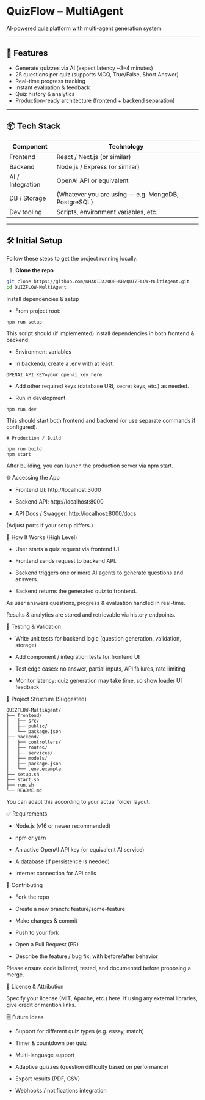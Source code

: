 # QuizFlow – MultiAgent

AI-powered quiz platform with multi-agent generation system

---

## 🚀 Features

- Generate quizzes via AI (expect latency ~3–4 minutes)  
- 25 questions per quiz (supports MCQ, True/False, Short Answer)  
- Real-time progress tracking  
- Instant evaluation & feedback  
- Quiz history & analytics  
- Production-ready architecture (frontend + backend separation)  

---

## 📦 Tech Stack

| Component | Technology |
|-----------|-------------|
| Frontend | React / Next.js (or similar) |
| Backend | Node.js / Express (or similar) |
| AI / Integration | OpenAI API or equivalent |
| DB / Storage | (Whatever you are using — e.g. MongoDB, PostgreSQL) |
| Dev tooling | Scripts, environment variables, etc. |

---

## 🛠️ Initial Setup

Follow these steps to get the project running locally.

1. **Clone the repo**

```bash
git clone https://github.com/KHADIJA2008-KB/QUIZFLOW-MultiAgent.git
cd QUIZFLOW-MultiAgent
```
Install dependencies & setup

- From project root:
```
npm run setup
```

This script should (if implemented) install dependencies in both frontend & backend.

- Environment variables

- In backend/, create a .env with at least:

```
OPENAI_API_KEY=your_openai_key_here
```

- Add other required keys (database URI, secret keys, etc.) as needed.

- Run in development
```
npm run dev
```

This should start both frontend and backend (or use separate commands if configured).
```
# Production / Build

npm run build
npm start
```

After building, you can launch the production server via npm start.

🌐 Accessing the App

- Frontend UI: http://localhost:3000

- Backend API: http://localhost:8000

- API Docs / Swagger: http://localhost:8000/docs

(Adjust ports if your setup differs.)

🔧 How It Works (High Level)

- User starts a quiz request via frontend UI.

- Frontend sends request to backend API.

- Backend triggers one or more AI agents to generate questions and answers.

- Backend returns the generated quiz to frontend.

As user answers questions, progress & evaluation handled in real-time.

Results & analytics are stored and retrievable via history endpoints.

🧪 Testing & Validation

- Write unit tests for backend logic (question generation, validation, storage)

- Add component / integration tests for frontend UI

- Test edge cases: no answer, partial inputs, API failures, rate limiting

- Monitor latency: quiz generation may take time, so show loader UI feedback

📁 Project Structure (Suggested)
```
QUIZFLOW-MultiAgent/
├── frontend/
│   ├── src/
│   ├── public/
│   └── package.json
├── backend/
│   ├── controllers/
│   ├── routes/
│   ├── services/
│   ├── models/
│   ├── package.json
│   └── .env.example
├── setup.sh
├── start.sh
├── run.sh
└── README.md
```

You can adapt this according to your actual folder layout.

✅ Requirements

- Node.js (v16 or newer recommended)

- npm or yarn

- An active OpenAI API key (or equivalent AI service)

- A database (if persistence is needed)

- Internet connection for API calls

👥 Contributing

- Fork the repo

- Create a new branch: feature/some-feature

- Make changes & commit

- Push to your fork

- Open a Pull Request (PR)

- Describe the feature / bug fix, with before/after behavior

Please ensure code is linted, tested, and documented before proposing a merge.

📝 License & Attribution

Specify your license (MIT, Apache, etc.) here.
If using any external libraries, give credit or mention links.

🗒️ Future Ideas

- Support for different quiz types (e.g. essay, match)

- Timer & countdown per quiz

- Multi-language support

- Adaptive quizzes (question difficulty based on performance)

- Export results (PDF, CSV)

-  Webhooks / notifications integration
